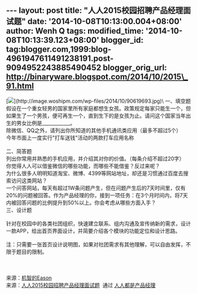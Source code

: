 --- layout: post title: "人人2015校园招聘产品经理面试题" date:
'2014-10-08T10:13:00.004+08:00' author: Wenh Q tags: modified\_time:
'2014-10-08T10:13:39.123+08:00' blogger\_id:
tag:blogger.com,1999:blog-4961947611491238191.post-9094952243885490452
blogger\_orig\_url: http://binaryware.blogspot.com/2014/10/2015\_91.html
---
[![](https://images-blogger-opensocial.googleusercontent.com/gadgets/proxy?url=http%3A%2F%2Fimage.woshipm.com%2Fwp-files%2F2014%2F10%2F90619693.jpg&container=blogger&gadget=a&rewriteMime=image%2F*)](http://image.woshipm.com/wp-files/2014/10/90619693.jpg)\
一、填空题\
假设在一个重女轻男的国家里所有家庭都想生女孩。政策规定每家只能生一个，但如果生了一个男孩，便可再生一个，直到生下的是女孩为止。请问这个国家当年出生的男女比例是\_\_\_\_\_\_\_\_\_\_\_\_。
\
除微信、QQ之外，请列出你所知道的其他手机通讯类应用（最多不超过5个）\
今年市面上一度实行"打车送钱"活动的两款打车应用名称\
\
二、简答题\
列出你常用并熟悉的手机应用，并介绍其对你的价值。（每条介绍不超过20字）
\
你觉得人人可以借鉴微信的哪些功能，而哪些不能借鉴？反过来呢？
\
为什么很多人明明知道淘宝、微博、4399等网站地址，却还是习惯通过百度去搜索访问这类网站？
\
一个问答网站，每天有超过1W条问题产生，但在问题产生后的7天时间里，仅有20%的问题被回答。作为产品经理的你，接到一项任务：在3个月时间内，将7天内被回答问题的比例提升到50%以上。你会考虑从哪些方面入手？\
三、设计题\
\
针对在校园中的各类社团组织，快速建立联系、组内沟通及宣传纳新的需求，设计一款APP，给出首页界面设计，并简要介绍各个模块的功能定位和设计思路。\
\
注：只需要一张首页设计说明图，如果对社团需求有其他理解，可以自由发挥，不限于题目的限制。\
\
\
\
来源：[机智的Eason](http://lhyis.me/arc/88)
\
来源：[人人2015校园招聘产品经理面试题](http://www.woshipm.com/zhichang/110241.html)  通过 [人人都是产品经理](http://www.woshipm.com/)
